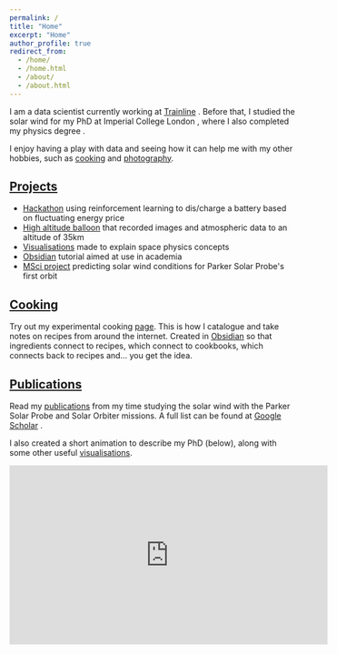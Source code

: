 ```yaml
---
permalink: /
title: "Home"
excerpt: "Home"
author_profile: true
redirect_from: 
  - /home/
  - /home.html
  - /about/
  - /about.html
---
```


I am a data scientist currently working at [Trainline](https://www.thetrainline.com/) <i class="fas fa-train"></i>. Before that, I studied the solar wind for my PhD at Imperial College London <i class="fas fa-solid fa-sun"></i>, where I also completed my physics degree <i class="fas fa-graduation-cap"></i>.

I enjoy having a play with data and seeing how it can help me with my other hobbies, such as [cooking](/cooking) and [photography](/photos).



## [Projects](/projects)

* [Hackathon](/projects/hackathon) using reinforcement learning to dis/charge a battery based on fluctuating energy price
* [High altitude balloon](/projects/hab) that recorded images and atmospheric data to an altitude of 35km
* [Visualisations](/vis) made to explain space physics concepts
* [Obsidian](/projects/obsidian) tutorial aimed at use in academia
* [MSci project](/projects/msci) predicting solar wind conditions for Parker Solar Probe's first orbit

## [Cooking](/cooking)

Try out my experimental cooking [page](/cooking). This is how I catalogue and take notes on recipes from around the internet. Created in [Obsidian](https://obsidian.md/) so that ingredients connect to recipes, which connect to cookbooks, which connects back to recipes and... you get the idea.

## [Publications](/publications)

Read my [publications](/publications) from my time studying the solar wind with the Parker Solar Probe and Solar Orbiter missions. A full list can be found at [Google Scholar](https://scholar.google.com/citations?user=59iEPNwAAAAJ) <i class="fas fa-graduation-cap"></i>.

I also created a short animation to describe my PhD (below), along with some other useful <a href="/vis/">visualisations</a>.

<iframe width="560" height="315" src="https://www.youtube.com/embed/rI2yBMnZMpU" title="YouTube video player" frameborder="0" allow="accelerometer; autoplay; clipboard-write; encrypted-media; gyroscope; picture-in-picture" allowfullscreen></iframe>


